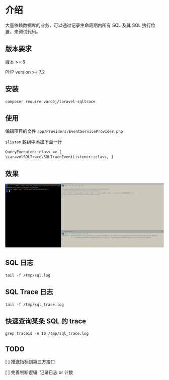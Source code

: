 # 介绍

大量依赖数据库的业务，可以通过记录生命周期内所有 SQL 及其 SQL 执行位置，来调试代码。

## 版本要求 

版本 >= 6

PHP version >= 7.2


## 安装

```
composer require varobj/laravel-sqltrace
```

## 使用

编辑项目的文件 `app/Providers/EventServiceProvider.php`

`$listen` 数组中添加下面一行

```
QueryExecuted::class => [ \LaravelSQLTrace\SQLTraceEventListener::class, ]
```


## 效果

![demo](./example/demo.png)


## SQL 日志

```
tail -f /tmp/sql.log
```

## SQL Trace 日志

```
tail -f /tmp/sql_trace.log
```


## 快速查询某条 SQL 的 trace

```
grep traceid -A 10 /tmp/sql_trace.log
```



## TODO

[ ] 推送指标到第三方接口

[ ] 完善判断逻辑: 记录日志 or 计数 
